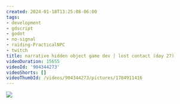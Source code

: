 ```yaml
---
created: 2024-01-18T13:25:08-06:00
tags:
- development
- gdscript
- godot
- no-signal
- raiding-PracticalNPC
- twitch
title: narrative hidden object game dev | lost contact (day 27)
videoDuration: 15655
videoId: '904344273'
videoShorts: []
videoThumbId: /videos/904344273/pictures/1784911416
---
```


![](20240118192508.jpg)
